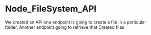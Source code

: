 # Node_FileSystem_API
We created an API one endpoint is going to create a file in a particular folder, Another endpoint going to retrieve that Created files

